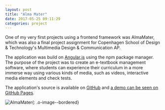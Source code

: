 ```yaml
---
layout: post
title: "Alma Mater"
date: 2017-05-25 09:11:29
categories: project
---
```


One of my very first projects using a frontend framework was AlmaMater, which was also a final project assignment for Copenhagen School of Design & Technology's Multimedia Design & Communication AP. 

The application was build on [Angular.js](https://angularjs.org/) using the npm package manager. The purpose of the project was to create an e-textbook management software, where students can experience their curriculum in a more immerse way using various kinds of media, such as videos, interactive media elements and check tests.

The application's source is available on [GitHub](https://github.com/gaboratorium/AlmaMater) and [a demo can be seen on GitHub Pages](http://gaboratorium.github.io/AlmaMater/#/).

![AlmaMater]({{site.cdn_path}}/img/posts/2017-03-25-almamater/almamater.png){: .o-image--bordered}